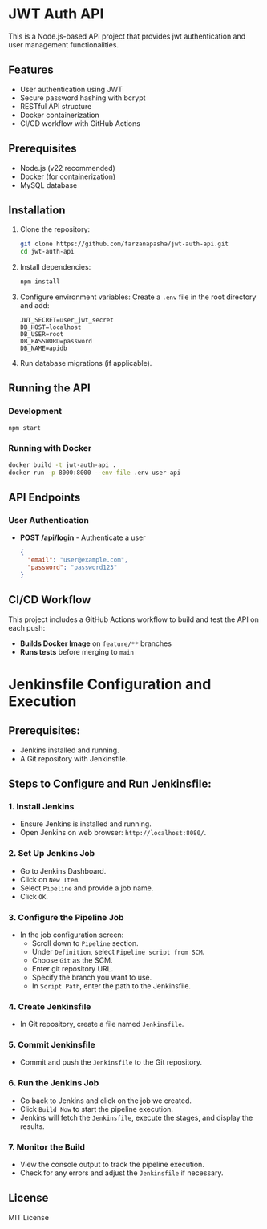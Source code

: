 # JWT Auth API

This is a Node.js-based API project that provides jwt authentication and user management functionalities.

## Features
- User authentication using JWT
- Secure password hashing with bcrypt
- RESTful API structure
- Docker containerization
- CI/CD workflow with GitHub Actions

## Prerequisites
- Node.js (v22 recommended)
- Docker (for containerization)
- MySQL database

## Installation

1. Clone the repository:
   ```sh
   git clone https://github.com/farzanapasha/jwt-auth-api.git
   cd jwt-auth-api
   ```

2. Install dependencies:
   ```sh
   npm install
   ```

3. Configure environment variables:
   Create a `.env` file in the root directory and add:
   ```env
   JWT_SECRET=user_jwt_secret
   DB_HOST=localhost
   DB_USER=root
   DB_PASSWORD=password
   DB_NAME=apidb
   ```

4. Run database migrations (if applicable).

## Running the API

### Development
```sh
npm start
```

### Running with Docker
```sh
docker build -t jwt-auth-api .
docker run -p 8000:8000 --env-file .env user-api
```

## API Endpoints

### User Authentication
- **POST /api/login** - Authenticate a user
  ```json
  {
    "email": "user@example.com",
    "password": "password123"
  }
  ```

## CI/CD Workflow

This project includes a GitHub Actions workflow to build and test the API on each push:
- **Builds Docker Image** on `feature/**` branches
- **Runs tests** before merging to `main`

# Jenkinsfile Configuration and Execution

## Prerequisites:
- Jenkins installed and running.
- A Git repository with Jenkinsfile.

## Steps to Configure and Run Jenkinsfile:

### 1. **Install Jenkins**
   - Ensure Jenkins is installed and running.
   - Open Jenkins on web browser: `http://localhost:8080/`.

### 2. **Set Up Jenkins Job**
   - Go to Jenkins Dashboard.
   - Click on `New Item`.
   - Select `Pipeline` and provide a job name.
   - Click `OK`.

### 3. **Configure the Pipeline Job**
   - In the job configuration screen:
     - Scroll down to `Pipeline` section.
     - Under `Definition`, select `Pipeline script from SCM`.
     - Choose `Git` as the SCM.
     - Enter git repository URL.
     - Specify the branch you want to use.
     - In `Script Path`, enter the path to the Jenkinsfile.

### 4. **Create Jenkinsfile**
   - In Git repository, create a file named `Jenkinsfile`.

### 5. **Commit Jenkinsfile**
   - Commit and push the `Jenkinsfile` to the Git repository.

### 6. **Run the Jenkins Job**
   - Go back to Jenkins and click on the job we created.
   - Click `Build Now` to start the pipeline execution.
   - Jenkins will fetch the `Jenkinsfile`, execute the stages, and display the results.

### 7. **Monitor the Build**
   - View the console output to track the pipeline execution.
   - Check for any errors and adjust the `Jenkinsfile` if necessary.

## License
MIT License

